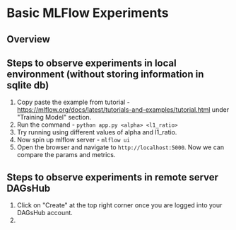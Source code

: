 # Basic MLFlow Experiments

## Overview

## Steps to observe experiments in local environment (without storing information in sqlite db)

1. Copy paste the example from tutorial - https://mlflow.org/docs/latest/tutorials-and-examples/tutorial.html under "Training Model" section.
2. Run the command - `python app.py <alpha> <l1_ratio>`
3. Try running using different values of alpha and l1_ratio.
4. Now spin up mlflow server - `mlflow ui`
5. Open the browser and navigate to `http://localhost:5000`. Now we can compare the params and metrics.

## Steps to observe experiments in remote server DAGsHub

1. Click on "Create" at the top right corner once you are logged into your DAGsHub account.
2.
